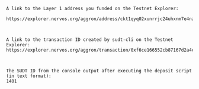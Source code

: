 


    A link to the Layer 1 address you funded on the Testnet Explorer:
     https://explorer.nervos.org/aggron/address/ckt1qyq02xunrrjc24uhxnm7e4nzkgnr7djqmcdq5un4pn
     
     
  
    A link to the transaction ID created by sudt-cli on the Testnet Explorer:
    https://explorer.nervos.org/aggron/transaction/0xf6ce166552cb87167d2a4c906fc208694547d8c83b61de56bd826079cb516152

    
  
    The SUDT ID from the console output after executing the deposit script (in text format):
    1401
